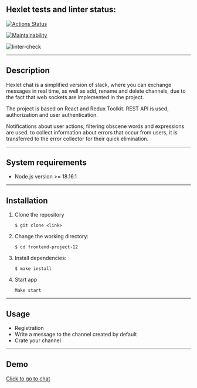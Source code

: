 ## Hexlet tests and linter status:

[![Actions Status](https://github.com/TemaGolovin/frontend-project-12/workflows/hexlet-check/badge.svg)](https://github.com/TemaGolovin/frontend-project-12/actions)

[![Maintainability](https://api.codeclimate.com/v1/badges/35de5d3c85c834285e76/maintainability)](https://codeclimate.com/github/TemaGolovin/frontend-project-12/maintainability)

![linter-check](https://github.com/TemaGolovin/frontend-project-12/actions/workflows/linter-check.yml/badge.svg)

---

## Description

Hexlet chat is a simplified version of slack, where you can exchange messages in real time, as well as add, rename and delete channels, due to the fact that web sockets are implemented in the project.

The project is based on React and Redux Toolkit. REST API is used, authorization and user authentication.

Notifications about user actions, filtering obscene words and expressions are used. to collect information about errors that occur from users, it is transferred to the error collector for their quick elimination.

---
## System requirements  
- Node.js version >= 18.16.1
---

## Installation

1. Clone the repository
   ```
   $ git clone <link>
   ```
2. Change the working directory:
   ```
   $ cd frontend-project-12
   ```
3. Install dependencies:
   ```
   $ make install
   ```
4. Start app
   ```
   Make start
   ```

---

## Usage

- Registration
- Write a message to the channel created by default
- Crate your channel

---

## Demo

[Сlick to go to chat](https://chat-z3yg.onrender.com)
